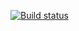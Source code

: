 [![Build status](https://ci.appveyor.com/api/projects/status/08pm37lw5vk0nfk1?svg=true)](https://ci.appveyor.com/project/iojuch/rest-api)